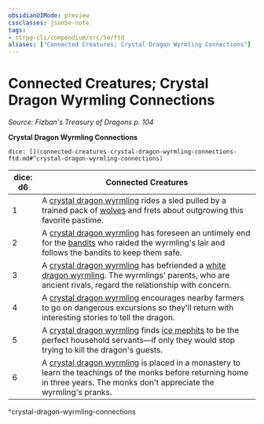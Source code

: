 ```yaml
---
obsidianUIMode: preview
cssclasses: json5e-note
tags:
- ttrpg-cli/compendium/src/5e/ftd
aliases: ["Connected Creatures; Crystal Dragon Wyrmling Connections"]
---
```

# Connected Creatures; Crystal Dragon Wyrmling Connections
*Source: Fizban's Treasury of Dragons p. 104* 

**Crystal Dragon Wyrmling Connections**

`dice: [](connected-creatures-crystal-dragon-wyrmling-connections-ftd.md#^crystal-dragon-wyrmling-connections)`

| dice: d6 | Connected Creatures |
|----------|---------------------|
| 1 | A [crystal dragon wyrmling](crystal-dragon-wyrmling-ftd.md) rides a sled pulled by a trained pack of [wolves](wolf-xphb.md) and frets about outgrowing this favorite pastime. |
| 2 | A [crystal dragon wyrmling](crystal-dragon-wyrmling-ftd.md) has foreseen an untimely end for the [bandits](bandit.md) who raided the wyrmling's lair and follows the bandits to keep them safe. |
| 3 | A [crystal dragon wyrmling](crystal-dragon-wyrmling-ftd.md) has befriended a [white dragon wyrmling](white-dragon-wyrmling.md). The wyrmlings' parents, who are ancient rivals, regard the relationship with concern. |
| 4 | A [crystal dragon wyrmling](crystal-dragon-wyrmling-ftd.md) encourages nearby farmers to go on dangerous excursions so they'll return with interesting stories to tell the dragon. |
| 5 | A [crystal dragon wyrmling](crystal-dragon-wyrmling-ftd.md) finds [ice mephits](ice-mephit.md) to be the perfect household servants—if only they would stop trying to kill the dragon's guests. |
| 6 | A [crystal dragon wyrmling](crystal-dragon-wyrmling-ftd.md) is placed in a monastery to learn the teachings of the monks before returning home in three years. The monks don't appreciate the wyrmling's pranks. |
^crystal-dragon-wyrmling-connections